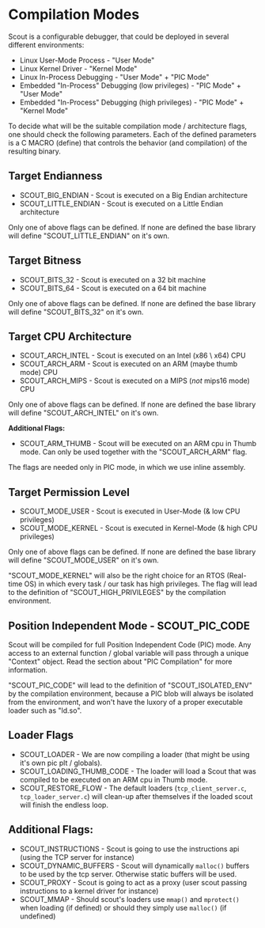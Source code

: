 Compilation Modes
=================
Scout is a configurable debugger, that could be deployed in several different environments:

* Linux User-Mode Process - "User Mode"
* Linux Kernel Driver - "Kernel Mode"
* Linux In-Process Debugging - "User Mode" + "PIC Mode"
* Embedded "In-Process" Debugging (low privileges) - "PIC Mode" + "User Mode"
* Embedded "In-Process" Debugging (high privileges) - "PIC Mode" + "Kernel Mode"

To decide what will be the suitable compilation mode / architecture flags, one should check the following parameters.
Each of the defined parameters is a C MACRO (define) that controls the behavior (and compilation) of the resulting binary.

Target Endianness
-----------------
* SCOUT_BIG_ENDIAN - Scout is executed on a Big Endian architecture
* SCOUT_LITTLE_ENDIAN - Scout is executed on a Little Endian architecture

Only one of above flags can be defined.
If none are defined the base library will define "SCOUT_LITTLE_ENDIAN" on it's own.

Target Bitness
--------------
* SCOUT_BITS_32 - Scout is executed on a 32 bit machine
* SCOUT_BITS_64 - Scout is executed on a 64 bit machine

Only one of above flags can be defined.
If none are defined the base library will define "SCOUT_BITS_32" on it's own.

Target CPU Architecture
-----------------------
* SCOUT_ARCH_INTEL - Scout is executed on an Intel (x86 \ x64) CPU
* SCOUT_ARCH_ARM   - Scout is executed on an ARM (maybe thumb mode) CPU
* SCOUT_ARCH_MIPS  - Scout is executed on a  MIPS (*not* mips16 mode) CPU

Only one of above flags can be defined.
If none are defined the base library will define "SCOUT_ARCH_INTEL" on it's own.

**Additional Flags:**
* SCOUT_ARM_THUMB - Scout will be executed on an ARM cpu in Thumb mode. Can only be used together with the "SCOUT_ARCH_ARM" flag.

The flags are needed only in PIC mode, in which we use inline assembly.

Target Permission Level
-----------------------
* SCOUT_MODE_USER - Scout is executed in User-Mode (& low CPU privileges)
* SCOUT_MODE_KERNEL - Scout is executed in Kernel-Mode (& high CPU privileges)

Only one of above flags can be defined.
If none are defined the base library will define "SCOUT_MODE_USER" on it's own.

"SCOUT_MODE_KERNEL" will also be the right choice for an RTOS (Real-time OS) in which every task / our task has high privileges. The flag will lead to the definition of "SCOUT_HIGH_PRIVILEGES" by the compilation environment.

Position Independent Mode - SCOUT_PIC_CODE
------------------------------------------
Scout will be compiled for full Position Independent Code (PIC) mode. Any access to an external function / global variable will pass through a unique "Context" object. Read the section about "PIC Compilation" for more information.

"SCOUT_PIC_CODE" will lead to the definition of "SCOUT_ISOLATED_ENV" by the compilation environment, because a PIC blob will always be isolated from the environment, and won't have the luxory of a proper executable loader such as "ld.so".

Loader Flags
------------
* SCOUT_LOADER - We are now compiling a loader (that might be using it's own pic plt / globals).
* SCOUT_LOADING_THUMB_CODE - The loader will load a Scout that was compiled to be executed on an ARM cpu in Thumb mode.
* SCOUT_RESTORE_FLOW - The default loaders (```tcp_client_server.c```, ```tcp_loader_server.c```) will clean-up after themselves if the loaded scout will finish the endless loop.

Additional Flags:
-----------------
* SCOUT_INSTRUCTIONS - Scout is going to use the instructions api (using the TCP server for instance)
* SCOUT_DYNAMIC_BUFFERS - Scout will dynamically ```malloc()``` buffers to be used by the tcp server. Otherwise static buffers will be used.
* SCOUT_PROXY - Scout is going to act as a proxy (user scout passing instructions to a kernel driver for instance)
* SCOUT_MMAP - Should scout's loaders use ```mmap()``` and ```mprotect()``` when loading (if defined) or should they simply use ```malloc()``` (if undefined)
